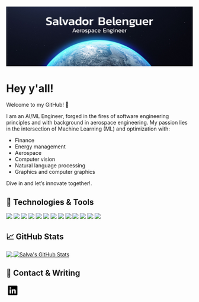 <!-- INTRO -->
![Header][header]

# Hey y'all!

Welcome to my GitHub! 🚀

I am an AI/ML Engineer, forged in the fires of software engineering principles and with background in aerospace engineering. My passion lies in the intersection of Machine Learning (ML) and optimization with:

* Finance
* Energy management
* Aerospace
* Computer vision
* Natural language processing
* Graphics and computer graphics

 Dive in and let’s innovate together!.
 
<!-- /INTRO -->


<!-- TECH -->
## 🔧 Technologies & Tools
![][linux-shield]
![][python-shield]
![][ccpp-shield]
![][matlab-shield]
![][fortran-shield]
![][bash-shield]
![][tensorflow-shield]
![][keras-shield]
![][pytorch-shield]
![][scikitlearn-shield]
![][postgresql-shield]
![][mysql-shield]
![][opencv-shield]
<!-- /TECH -->


<!-- STATS -->
## &#x1f4c8; GitHub Stats

<a href="https://github.com/salvaba94/salvaba94">
  <img align="center" src="https://github-readme-stats.vercel.app/api/top-langs/?username=salvaba94&hide=java,html,tex&title_color=ffffff&text_color=c9cacc&icon_color=2bbc8a&bg_color=1d1f21&langs_count=3" height="170" />
</a>
<a href="https://github.com/salvaba94/salvaba94">
  <img align="center" src="https://github-readme-stats.vercel.app/api?username=salvaba94&show_icons=true&line_height=27&count_private=true&title_color=ffffff&text_color=c9cacc&icon_color=0e76a8&bg_color=1d1f21" alt="Salva's GitHub Stats" height="170" />
</a>
<!-- /STATS -->



<!-- CONTACT -->
## 📕 Contact & Writing

<p>
<a href="https://www.linkedin.com/in/salbeal/">
  <img align="left" alt="Salva's LinkdeIn" src="https://raw.githubusercontent.com/salvaba94/salvaba94/main/linkedin_icon.png" width="35" />
</a>
</p>
<!-- /CONTACT -->


<!-- LINKS -->
[header]: https://raw.githubusercontent.com/salvaba94/salvaba94/main/readme_header.jpeg
[linux-shield]: https://img.shields.io/badge/OS-Linux-informational?style=plastic&logo=linux&logoColor=white&color=0e76a8
[python-shield]: https://img.shields.io/badge/Code-Python-informational?style=plastic&logo=python&logoColor=white&color=0e76a8
[ccpp-shield]: https://img.shields.io/badge/Code-C/C++-informational?style=plastic&logo=c%2B%2B&logoColor=white&color=0e76a8
[matlab-shield]: https://img.shields.io/badge/Code-Matlab-informational?style=plastic&logo=monster&logoColor=white&color=0e76a8
[fortran-shield]: https://img.shields.io/badge/Code-Fortran-informational?style=plastic&logo=fortran&logoColor=white&color=0e76a8
[bash-shield]: https://img.shields.io/badge/Shell-Bash-informational?style=plastic&logo=gnu-bash&logoColor=white&color=0e76a8
[tensorflow-shield]: https://img.shields.io/badge/Tools-TensorFlow-informational?style=plastic&logo=tensorflow&logoColor=white&color=0e76a8
[keras-shield]: https://img.shields.io/badge/Tools-Keras-informational?style=plastic&logo=keras&logoColor=white&color=0e76a8
[pytorch-shield]: https://img.shields.io/badge/Tools-PyTorch-informational?style=plastic&logo=pytorch&logoColor=white&color=0e76a8
[scikitlearn-shield]: https://img.shields.io/badge/Tools-ScikitLearn-informational?style=plastic&logo=scikitlearn&logoColor=white&color=0e76a8
[postgresql-shield]: https://img.shields.io/badge/Tools-PostgreSQL-informational?style=plastic&logo=postgresql&logoColor=white&color=0e76a8
[mysql-shield]: https://img.shields.io/badge/Tools-MySQL-informational?style=plastic&logo=mysql&logoColor=white&color=0e76a8
[opencv-shield]: https://img.shields.io/badge/Tools-OpenCV-informational?style=plastic&logo=opencv&logoColor=white&color=0e76a8
[fortran-shield]: https://img.shields.io/badge/Tools-HuggingFace-informational?style=plastic&logo=fortran&logoColor=white&color=0e76a8


